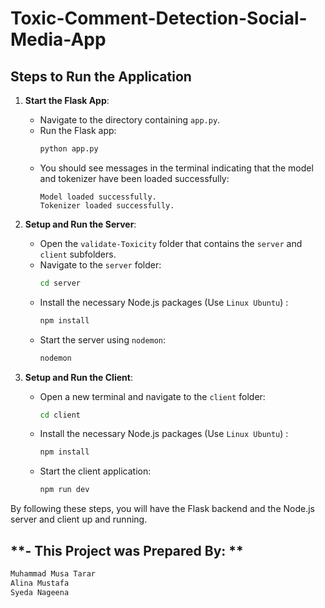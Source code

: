 # Toxic-Comment-Detection-Social-Media-App

## Steps to Run the Application

1. **Start the Flask App**:
   - Navigate to the directory containing `app.py`.
   - Run the Flask app:
     ```sh
     python app.py
     ```
   - You should see messages in the terminal indicating that the model and tokenizer have been loaded successfully:
     ```
     Model loaded successfully.
     Tokenizer loaded successfully.
     ```

2. **Setup and Run the Server**:
   - Open the `validate-Toxicity` folder that contains the `server` and `client` subfolders.
   - Navigate to the `server` folder:
     ```sh
     cd server
     ```
   - Install the necessary Node.js packages (Use `Linux Ubuntu`) :
     ```sh
     npm install
     ```
   - Start the server using `nodemon`:
     ```sh
     nodemon
     ```

3. **Setup and Run the Client**:
   - Open a new terminal and navigate to the `client` folder:
     ```sh
     cd client
     ```
   - Install the necessary Node.js packages (Use `Linux Ubuntu`) :
     ```sh
     npm install
     ```
   - Start the client application:
     ```sh
     npm run dev
     ```

By following these steps, you will have the Flask backend and the Node.js server and client up and running.

**- This Project was Prepared By: **
- 
```sh
Muhammad Musa Tarar
Alina Mustafa
Syeda Nageena
```
